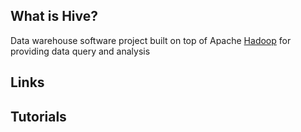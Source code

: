 ## What is Hive?
Data warehouse software project built on top of Apache [Hadoop][1] for providing data query and analysis

## Links

## Tutorials

<!-- Embedded links -->
[1]: https://github.com/nchristie/general_notes/blob/master/hadoop.md
